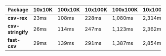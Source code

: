 | Package | 10x10K | 100x10K | 10x100K | 100x100K | 10x1000K 
|---------|---|---|---|---|---
| **csv-rex** | 23ms | 108ms | 228ms | 1,080ms | 2,314ms 
| **csv-stringify** | 26ms | 114ms | 247ms | 1,123ms | 2,362ms 
| **fast-csv** | 29ms | 139ms | 291ms | 1,387ms | 2,854ms 
